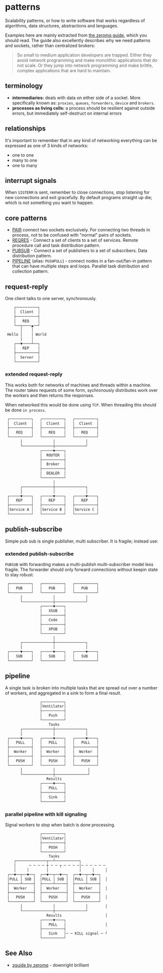 # patterns
Scalability patterns, or how to write software that works regardless of
algorithms, data structures, abstractions and languages.

Examples here are mainly extracted from [the zeromq
guide](http://zguide.zeromq.org/page:all), which you should read. The guide
also excellently describes why we need patterns and sockets, rather than
centralized brokers:

> So small to medium application developers are trapped. Either they avoid
> network programming and make monolithic applications that do not scale. Or
> they jump into network programming and make brittle, complex applications
> that are hard to maintain.

## terminology
- __intermediaries:__ deals with data on either side of a socket. More
  specifically known as: `proxies`, `queues`, `forwarders`, `device` and
  `brokers`.
- __processes as living cells:__ a process should be resilient against outside
errors, but immediately self-destruct on internal errors

## relationships
It's important to remember that in any kind of networking everything can be
expressed as one of 3 kinds of networks:
- one to one
- many to one
- one to many

## interrupt signals
When `SIGTERM` is sent, remember to close connections, stop listening for new
connections and exit gracefully. By default programs straight up die; which is
not something you want to happen.

## core patterns
- [PAIR](#pair) connect two sockets exclusively. For connecting two threads in
  process, not to be confused with "normal" pairs of sockets.
- [REQRES](#request-reply) - Connect a set of clients to a set of services.
  Remote procedure call and task distribution pattern.
- [PUBSUB](#publish-subscribe) - Connect a set of publishers to a set of
  subscribers. Data distribution pattern.
- [PIPELINE](#pipeline) (alias: `PUSHPULL`) - connect nodes in a fan-out/fan-in
  pattern that can have multiple steps and loops. Parallel task distribution
  and collection pattern.

## request-reply
One client talks to one server, synchronously.
```txt
    ┌──────────┐
    │  Client  │
    ├──────────┤
    │   REQ    │
    └──┬────▲──┘
       │    │
 Hello │    │ World
       │    │
    ┌──▼────┴──┐
    │   REP    │
    ├──────────┤
    │  Server  │
    └──────────┘
```

### extended request-reply
This works both for networks of machines and threads within a machine. The
router takes requests of some form, sychronously distributes work over the
workers and then returns the responses.

When networked this would be done using `TCP`. When threading this should be
done `in process`.
```txt
 ┌──────────┐   ┌──────────┐   ┌──────────┐
 │  Client  │   │  Client  │   │  Client  │
 ├──────────┤   ├──────────┤   ├──────────┤
 │   REQ    │   │   REQ    │   │   REQ    │
 └──────────┘   └──────────┘   └──────────┘
       │              │              │
       └──────────────┼──────────────┘
                ┌─────▼────┐
                │  ROUTER  │
                ├──────────┤
                │  Broker  │
                ├──────────┤
                │  DEALER  │
                └──────────┘
                      │
       ┌──────────────┼──────────────┐
       │              │              │
 ┌─────▼────┐   ┌─────▼────┐   ┌─────▼────┐
 │   REP    │   │   REP    │   │   REP    │
 ├──────────┤   ├──────────┤   ├──────────┤
 │Service A │   │Service B │   │Service C │
 └──────────┘   └──────────┘   └──────────┘
```

## publish-subscribe
Simple pub sub is single publisher, multi subscriber. It is fragile; instead
use:
### extended publish-subscribe
`PUBSUB` with forwarding makes a multi-publish multi-subscriber model less
fragile. The forwarder should only forward connections without keepin state to
stay robust.
```txt
 ┌──────────┐   ┌──────────┐   ┌──────────┐
 │   PUB    │   │   PUB    │   │   PUB    │
 └──────────┘   └──────────┘   └──────────┘
       │              │              │
       └──────────────┼──────────────┘
                ┌─────▼────┐
                │   XSUB   │
                ├──────────┤
                │   Code   │
                ├──────────┤
                │   XPUB   │
                └──────────┘
                      │
       ┌──────────────┼──────────────┐
       │              │              │
 ┌─────▼────┐   ┌─────▼────┐   ┌─────▼────┐
 │   SUB    │   │   SUB    │   │   SUB    │
 └──────────┘   └──────────┘   └──────────┘
```

## pipeline
A single task is broken into multiple tasks that are spread out over a number
of workers, and aggregated in a sink to form a final result.
```txt
                ┌──────────┐
                │Ventilator│
                ├──────────┤
                │   Push   │
                └──────────┘
                    Tasks
       ┌──────────────┼──────────────┐
       │              │              │
 ┌─────▼────┐   ┌─────▼────┐   ┌─────▼────┐
 │   PULL   │   │   PULL   │   │   PULL   │
 ├──────────┤   ├──────────┤   ├──────────┤
 │  Worker  │   │  Worker  │   │  Worker  │
 ├──────────┤   ├──────────┤   ├──────────┤
 │   PUSH   │   │   PUSH   │   │   PUSH   │
 └──────────┘   └──────────┘   └──────────┘
       │              │               │
       └──────────────┼───────────────┘
                   Results
                ┌─────▼────┐
                │   PULL   │
                ├──────────┤
                │   Sink   │
                └──────────┘
```
### parallel pipeline with kill signaling
Signal workers to stop when batch is done processing.
```txt
                ┌──────────┐
                │Ventilator│
                ├──────────┤
                │   PUSH   │
                └──────────┘
                    Tasks
    ┌──────────────┬──┴───────────┐
    │      ─ ─ ─ ─ ┼ ─ ─ ┬ ─ ─ ─ ─│─ ─ ─ ─ ─ ─
    │     │        │              │     │     │
 ┌──▼──┬──▼──┐  ┌──▼──┬──▼──┐  ┌──▼──┬──▼──┐
 │PULL │ SUB │  │PULL │ SUB │  │PULL │ SUB │  │
 ├─────┴─────┤  ├─────┴─────┤  ├─────┴─────┤
 │  Worker   │  │  Worker   │  │  Worker   │  │
 ├───────────┤  ├───────────┤  ├───────────┤
 │   PUSH    │  │   PUSH    │  │   PUSH    │  │
 └───────────┘  └───────────┘  └───────────┘
       │              │              │        │
       └──────────────┼──────────────┘
                   Results                    │
                ┌─────▼────┐
                │   PULL   │                  │
                ├──────────┤
                │   Sink   │─ ─ KILL signal ─ ┘
                └──────────┘
```

## See Also
- [zguide by zeromq](http://zguide.zeromq.org/page:all) - downright brilliant
